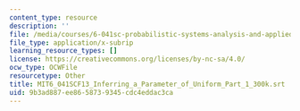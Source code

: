 ```yaml
---
content_type: resource
description: ''
file: /media/courses/6-041sc-probabilistic-systems-analysis-and-applied-probability-fall-2013/9b3ad887ee8658739345cdc4eddac3ca_MIT6_041SCF13_Inferring_a_Parameter_of_Uniform_Part_1_300k.vtt
file_type: application/x-subrip
learning_resource_types: []
license: https://creativecommons.org/licenses/by-nc-sa/4.0/
ocw_type: OCWFile
resourcetype: Other
title: MIT6_041SCF13_Inferring_a_Parameter_of_Uniform_Part_1_300k.srt
uid: 9b3ad887-ee86-5873-9345-cdc4eddac3ca
---
```

